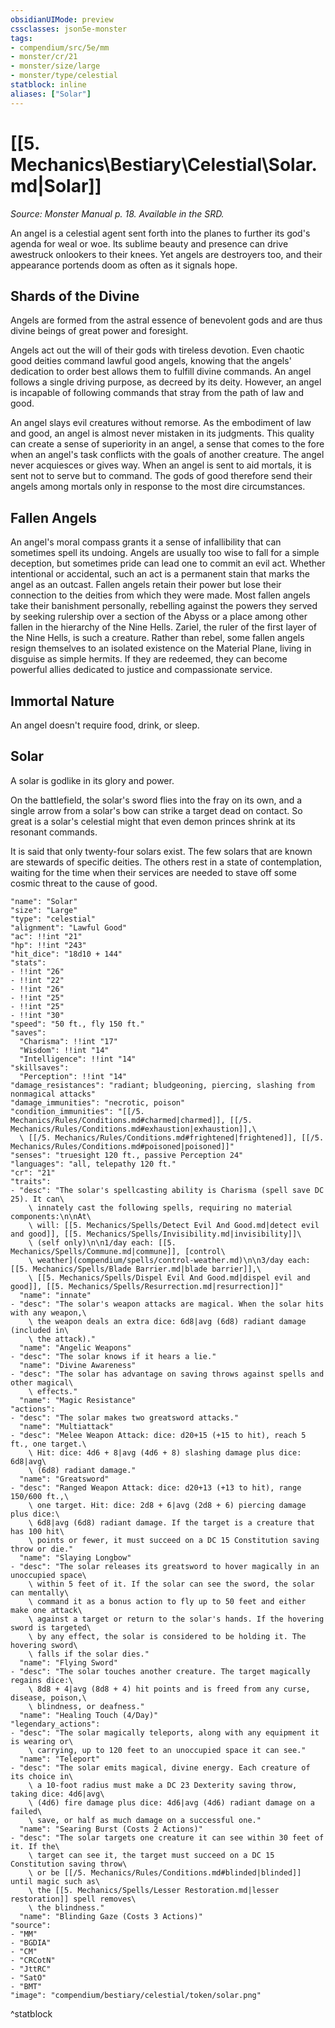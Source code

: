 ```yaml
---
obsidianUIMode: preview
cssclasses: json5e-monster
tags:
- compendium/src/5e/mm
- monster/cr/21
- monster/size/large
- monster/type/celestial
statblock: inline
aliases: ["Solar"]
---
```

# [[5. Mechanics\Bestiary\Celestial\Solar.md|Solar]]
*Source: Monster Manual p. 18. Available in the SRD.*  

An angel is a celestial agent sent forth into the planes to further its god's agenda for weal or woe. Its sublime beauty and presence can drive awestruck onlookers to their knees. Yet angels are destroyers too, and their appearance portends doom as often as it signals hope.

## Shards of the Divine

Angels are formed from the astral essence of benevolent gods and are thus divine beings of great power and foresight.

Angels act out the will of their gods with tireless devotion. Even chaotic good deities command lawful good angels, knowing that the angels' dedication to order best allows them to fulfill divine commands. An angel follows a single driving purpose, as decreed by its deity. However, an angel is incapable of following commands that stray from the path of law and good.

An angel slays evil creatures without remorse. As the embodiment of law and good, an angel is almost never mistaken in its judgments. This quality can create a sense of superiority in an angel, a sense that comes to the fore when an angel's task conflicts with the goals of another creature. The angel never acquiesces or gives way. When an angel is sent to aid mortals, it is sent not to serve but to command. The gods of good therefore send their angels among mortals only in response to the most dire circumstances.

## Fallen Angels

An angel's moral compass grants it a sense of infallibility that can sometimes spell its undoing. Angels are usually too wise to fall for a simple deception, but sometimes pride can lead one to commit an evil act. Whether intentional or accidental, such an act is a permanent stain that marks the angel as an outcast. Fallen angels retain their power but lose their connection to the deities from which they were made. Most fallen angels take their banishment personally, rebelling against the powers they served by seeking rulership over a section of the Abyss or a place among other fallen in the hierarchy of the Nine Hells. Zariel, the ruler of the first layer of the Nine Hells, is such a creature. Rather than rebel, some fallen angels resign themselves to an isolated existence on the Material Plane, living in disguise as simple hermits. If they are redeemed, they can become powerful allies dedicated to justice and compassionate service.

## Immortal Nature

An angel doesn't require food, drink, or sleep.

## Solar

A solar is godlike in its glory and power.

On the battlefield, the solar's sword flies into the fray on its own, and a single arrow from a solar's bow can strike a target dead on contact. So great is a solar's celestial might that even demon princes shrink at its resonant commands.

It is said that only twenty-four solars exist. The few solars that are known are stewards of specific deities. The others rest in a state of contemplation, waiting for the time when their services are needed to stave off some cosmic threat to the cause of good.

```statblock
"name": "Solar"
"size": "Large"
"type": "celestial"
"alignment": "Lawful Good"
"ac": !!int "21"
"hp": !!int "243"
"hit_dice": "18d10 + 144"
"stats":
- !!int "26"
- !!int "22"
- !!int "26"
- !!int "25"
- !!int "25"
- !!int "30"
"speed": "50 ft., fly 150 ft."
"saves":
  "Charisma": !!int "17"
  "Wisdom": !!int "14"
  "Intelligence": !!int "14"
"skillsaves":
  "Perception": !!int "14"
"damage_resistances": "radiant; bludgeoning, piercing, slashing from nonmagical attacks"
"damage_immunities": "necrotic, poison"
"condition_immunities": "[[/5. Mechanics/Rules/Conditions.md#charmed|charmed]], [[/5. Mechanics/Rules/Conditions.md#exhaustion|exhaustion]],\
  \ [[/5. Mechanics/Rules/Conditions.md#frightened|frightened]], [[/5. Mechanics/Rules/Conditions.md#poisoned|poisoned]]"
"senses": "truesight 120 ft., passive Perception 24"
"languages": "all, telepathy 120 ft."
"cr": "21"
"traits":
- "desc": "The solar's spellcasting ability is Charisma (spell save DC 25). It can\
    \ innately cast the following spells, requiring no material components:\n\nAt\
    \ will: [[5. Mechanics/Spells/Detect Evil And Good.md|detect evil and good]], [[5. Mechanics/Spells/Invisibility.md|invisibility]]\
    \ (self only)\n\n1/day each: [[5. Mechanics/Spells/Commune.md|commune]], [control\
    \ weather](compendium/spells/control-weather.md)\n\n3/day each: [[5. Mechanics/Spells/Blade Barrier.md|blade barrier]],\
    \ [[5. Mechanics/Spells/Dispel Evil And Good.md|dispel evil and good]], [[5. Mechanics/Spells/Resurrection.md|resurrection]]"
  "name": "innate"
- "desc": "The solar's weapon attacks are magical. When the solar hits with any weapon,\
    \ the weapon deals an extra dice: 6d8|avg (6d8) radiant damage (included in\
    \ the attack)."
  "name": "Angelic Weapons"
- "desc": "The solar knows if it hears a lie."
  "name": "Divine Awareness"
- "desc": "The solar has advantage on saving throws against spells and other magical\
    \ effects."
  "name": "Magic Resistance"
"actions":
- "desc": "The solar makes two greatsword attacks."
  "name": "Multiattack"
- "desc": "Melee Weapon Attack: dice: d20+15 (+15 to hit), reach 5 ft., one target.\
    \ Hit: dice: 4d6 + 8|avg (4d6 + 8) slashing damage plus dice: 6d8|avg\
    \ (6d8) radiant damage."
  "name": "Greatsword"
- "desc": "Ranged Weapon Attack: dice: d20+13 (+13 to hit), range 150/600 ft.,\
    \ one target. Hit: dice: 2d8 + 6|avg (2d8 + 6) piercing damage plus dice:\
    \ 6d8|avg (6d8) radiant damage. If the target is a creature that has 100 hit\
    \ points or fewer, it must succeed on a DC 15 Constitution saving throw or die."
  "name": "Slaying Longbow"
- "desc": "The solar releases its greatsword to hover magically in an unoccupied space\
    \ within 5 feet of it. If the solar can see the sword, the solar can mentally\
    \ command it as a bonus action to fly up to 50 feet and either make one attack\
    \ against a target or return to the solar's hands. If the hovering sword is targeted\
    \ by any effect, the solar is considered to be holding it. The hovering sword\
    \ falls if the solar dies."
  "name": "Flying Sword"
- "desc": "The solar touches another creature. The target magically regains dice:\
    \ 8d8 + 4|avg (8d8 + 4) hit points and is freed from any curse, disease, poison,\
    \ blindness, or deafness."
  "name": "Healing Touch (4/Day)"
"legendary_actions":
- "desc": "The solar magically teleports, along with any equipment it is wearing or\
    \ carrying, up to 120 feet to an unoccupied space it can see."
  "name": "Teleport"
- "desc": "The solar emits magical, divine energy. Each creature of its choice in\
    \ a 10-foot radius must make a DC 23 Dexterity saving throw, taking dice: 4d6|avg\
    \ (4d6) fire damage plus dice: 4d6|avg (4d6) radiant damage on a failed\
    \ save, or half as much damage on a successful one."
  "name": "Searing Burst (Costs 2 Actions)"
- "desc": "The solar targets one creature it can see within 30 feet of it. If the\
    \ target can see it, the target must succeed on a DC 15 Constitution saving throw\
    \ or be [[/5. Mechanics/Rules/Conditions.md#blinded|blinded]] until magic such as\
    \ the [[5. Mechanics/Spells/Lesser Restoration.md|lesser restoration]] spell removes\
    \ the blindness."
  "name": "Blinding Gaze (Costs 3 Actions)"
"source":
- "MM"
- "BGDIA"
- "CM"
- "CRCotN"
- "JttRC"
- "SatO"
- "BMT"
"image": "compendium/bestiary/celestial/token/solar.png"
```
^statblock